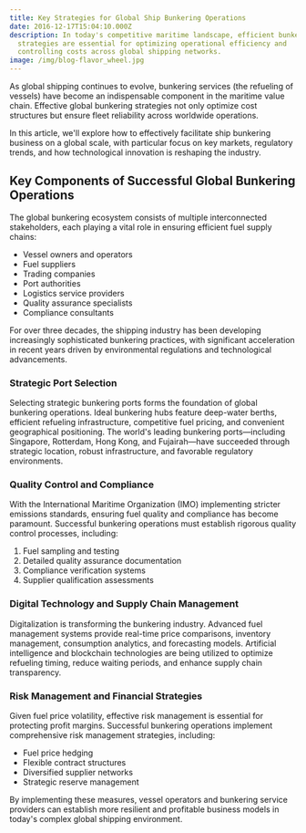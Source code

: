 ```yaml
---
title: Key Strategies for Global Ship Bunkering Operations
date: 2016-12-17T15:04:10.000Z
description: In today's competitive maritime landscape, efficient bunkering
  strategies are essential for optimizing operational efficiency and
  controlling costs across global shipping networks.
image: /img/blog-flavor_wheel.jpg
---
```


As global shipping continues to evolve, bunkering services (the refueling of vessels) have become an indispensable component in the maritime value chain. Effective global bunkering strategies not only optimize cost structures but ensure fleet reliability across worldwide operations.

In this article, we'll explore how to effectively facilitate ship bunkering business on a global scale, with particular focus on key markets, regulatory trends, and how technological innovation is reshaping the industry.

## Key Components of Successful Global Bunkering Operations

The global bunkering ecosystem consists of multiple interconnected stakeholders, each playing a vital role in ensuring efficient fuel supply chains:

- Vessel owners and operators
- Fuel suppliers
- Trading companies
- Port authorities
- Logistics service providers
- Quality assurance specialists
- Compliance consultants

For over three decades, the shipping industry has been developing increasingly sophisticated bunkering practices, with significant acceleration in recent years driven by environmental regulations and technological advancements.

### Strategic Port Selection

Selecting strategic bunkering ports forms the foundation of global bunkering operations. Ideal bunkering hubs feature deep-water berths, efficient refueling infrastructure, competitive fuel pricing, and convenient geographical positioning. The world's leading bunkering ports—including Singapore, Rotterdam, Hong Kong, and Fujairah—have succeeded through strategic location, robust infrastructure, and favorable regulatory environments.

### Quality Control and Compliance

With the International Maritime Organization (IMO) implementing stricter emissions standards, ensuring fuel quality and compliance has become paramount. Successful bunkering operations must establish rigorous quality control processes, including:

1. Fuel sampling and testing
2. Detailed quality assurance documentation
3. Compliance verification systems
4. Supplier qualification assessments

### Digital Technology and Supply Chain Management

Digitalization is transforming the bunkering industry. Advanced fuel management systems provide real-time price comparisons, inventory management, consumption analytics, and forecasting models. Artificial intelligence and blockchain technologies are being utilized to optimize refueling timing, reduce waiting periods, and enhance supply chain transparency.

### Risk Management and Financial Strategies

Given fuel price volatility, effective risk management is essential for protecting profit margins. Successful bunkering operations implement comprehensive risk management strategies, including:

- Fuel price hedging
- Flexible contract structures
- Diversified supplier networks
- Strategic reserve management

By implementing these measures, vessel operators and bunkering service providers can establish more resilient and profitable business models in today's complex global shipping environment.
